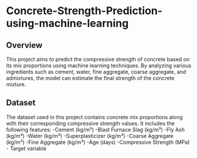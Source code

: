 # Concrete-Strength-Prediction-using-machine-learning
## Overview
This project aims to predict the compressive strength of concrete based on its mix proportions using machine learning techniques. By analyzing various ingredients such as cement, water, fine aggregate, coarse aggregate, and admixtures, the model can estimate the final strength of the concrete mixture.
## Dataset
The dataset used in this project contains concrete mix proportions along with their corresponding compressive strength values. It includes the following features:
-Cement (kg/m³)
-Blast Furnace Slag (kg/m³)
-Fly Ash (kg/m³)
-Water (kg/m³)
-Superplasticizer (kg/m³)
-Coarse Aggregate (kg/m³)
-Fine Aggregate (kg/m³)
-Age (days)
-Compressive Strength (MPa) - Target variable
